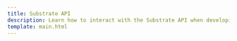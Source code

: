 ```yaml
---
title: Substrate API
description: Learn how to interact with the Substrate API when developing on Moonbeam, including how to use the Polkadot.js API for querying Moonbeam data.
template: main.html
---
```


<div class='subsection-wrapper'></div>